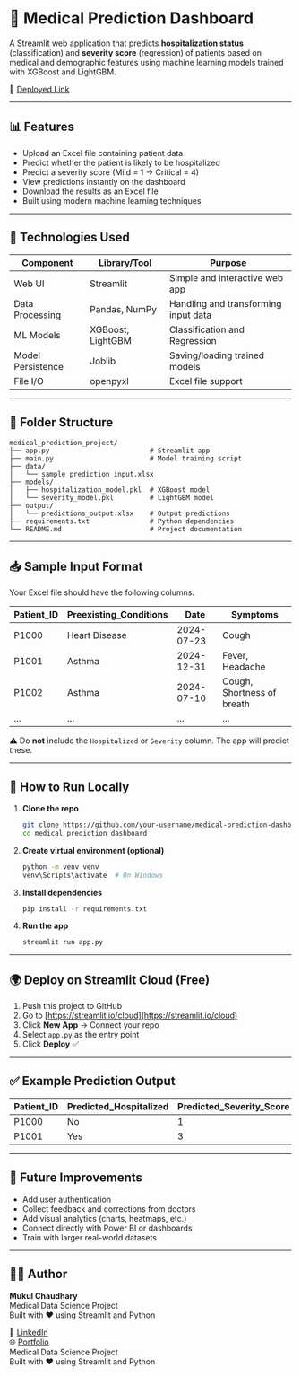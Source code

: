 
# 🧠 Medical Prediction Dashboard

A Streamlit web application that predicts **hospitalization status** (classification) and **severity score** (regression) of patients based on medical and demographic features using machine learning models trained with XGBoost and LightGBM.

🔗 [Deployed Link](https://medicalprediction-zsm2b69ghgjceyjbpv6vg5.streamlit.app/)  

---

## 📊 Features

- Upload an Excel file containing patient data
- Predict whether the patient is likely to be hospitalized
- Predict a severity score (Mild = 1 → Critical = 4)
- View predictions instantly on the dashboard
- Download the results as an Excel file
- Built using modern machine learning techniques

---

## 🔧 Technologies Used

| Component          | Library/Tool     | Purpose                                |
|--------------------|------------------|----------------------------------------|
| Web UI             | Streamlit        | Simple and interactive web app         |
| Data Processing    | Pandas, NumPy    | Handling and transforming input data   |
| ML Models          | XGBoost, LightGBM| Classification and Regression          |
| Model Persistence  | Joblib           | Saving/loading trained models          |
| File I/O           | openpyxl         | Excel file support                     |

---

## 📁 Folder Structure

```
medical_prediction_project/
├── app.py                         # Streamlit app
├── main.py                        # Model training script
├── data/
│   └── sample_prediction_input.xlsx
├── models/
│   ├── hospitalization_model.pkl  # XGBoost model
│   └── severity_model.pkl         # LightGBM model
├── output/
│   └── predictions_output.xlsx    # Output predictions
├── requirements.txt               # Python dependencies
└── README.md                      # Project documentation
```

---

## 📥 Sample Input Format

Your Excel file should have the following columns:

| Patient_ID | Preexisting_Conditions | Date       | Symptoms                         |
|------------|------------------------|------------|----------------------------------|
| P1000      | Heart Disease          | 2024-07-23 | Cough                            |
| P1001      | Asthma                 | 2024-12-31 | Fever, Headache                  |
| P1002      | Asthma                 | 2024-07-10 | Cough, Shortness of breath       |
| ...        | ...                    | ...        | ...                              |

⚠️ Do **not** include the `Hospitalized` or `Severity` column. The app will predict these.

---

## 🚀 How to Run Locally

1. **Clone the repo**
   ```bash
   git clone https://github.com/your-username/medical-prediction-dashboard.git
   cd medical_prediction_dashboard
   ```

2. **Create virtual environment (optional)**
   ```bash
   python -m venv venv
   venv\Scripts\activate  # On Windows
   ```

3. **Install dependencies**
   ```bash
   pip install -r requirements.txt
   ```

4. **Run the app**
   ```bash
   streamlit run app.py
   ```

---

## 🌍 Deploy on Streamlit Cloud (Free)

1. Push this project to GitHub
2. Go to [https://streamlit.io/cloud](https://streamlit.io/cloud)
3. Click **New App** → Connect your repo
4. Select `app.py` as the entry point
5. Click **Deploy** ✅

---

## ✅ Example Prediction Output

| Patient_ID | Predicted_Hospitalized | Predicted_Severity_Score |
|------------|------------------------|---------------------------|
| P1000      | No                     | 1                         |
| P1001      | Yes                    | 3                         |

---

## 📌 Future Improvements

- Add user authentication
- Collect feedback and corrections from doctors
- Add visual analytics (charts, heatmaps, etc.)
- Connect directly with Power BI or dashboards
- Train with larger real-world datasets

---

## 👨‍⚕️ Author

**Mukul Chaudhary**  
Medical Data Science Project  
Built with ❤️ using Streamlit and Python

🔗 [LinkedIn](https://www.linkedin.com/in/mukul-613866201/)  
🌐 [Portfolio](https://mukul20csu355.github.io/portfolio/)  
Medical Data Science Project  
Built with ❤️ using Streamlit and Python
